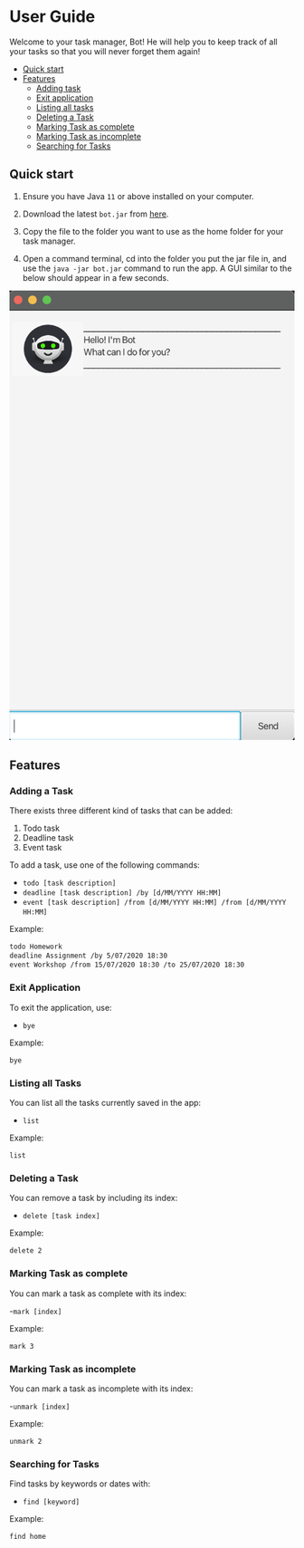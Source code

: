 # User Guide

Welcome to your task manager, Bot! He will help you to keep track of
all your tasks so that you will never forget them again!

- [Quick start](#quick-start)
- [Features](#features)
   - [Adding task](#adding-a-task)
   - [Exit application](#exit-application)
   - [Listing all tasks](#listing-all-tasks)
   - [Deleting a Task](#deleting-a-task)
   - [Marking Task as complete](#marking-task-as-complete)
   - [Marking Task as incomplete](#marking-task-as-incomplete)
   - [Searching for Tasks](#searching-for-tasks)

## Quick start



1. Ensure you have Java `11` or above installed on your computer.

2. Download the latest `bot.jar` from [here]().

3. Copy the file to the folder you want to use as the home folder for your task manager.

4. Open a command terminal, cd into the folder you put the jar file in, and use the `java -jar bot.jar` 
command to run the app.
A GUI similar to the below should appear in a few seconds.

![Ui.png](docs%2FUi.png)

## Features

### Adding a Task

There exists three different kind of tasks that can be added:

1. Todo task
2. Deadline task
3. Event task

To add a task, use one of the following commands:

- `todo [task description]` 
- `deadline [task description] /by [d/MM/YYYY HH:MM]`
- `event [task description] /from [d/MM/YYYY HH:MM] /from [d/MM/YYYY HH:MM]`

Example:
```
todo Homework 
deadline Assignment /by 5/07/2020 18:30
event Workshop /from 15/07/2020 18:30 /to 25/07/2020 18:30
```

### Exit Application

To exit the application, use:

- `bye`

Example:
```
bye
```

### Listing all Tasks

You can list all the tasks currently saved in the app:

- `list`

Example:
```
list
```

### Deleting a Task

You can remove a task by including its index:

- `delete [task index]`

Example:
```
delete 2
```

### Marking Task as complete

You can mark a task as complete with its index:

-`mark [index]`

Example:
```
mark 3
```

### Marking Task as incomplete

You can mark a task as incomplete with its index:

-`unmark [index]`

Example:
```
unmark 2
```

### Searching for Tasks

Find tasks by keywords or dates with:

- `find [keyword]`

Example:
```
find home
```